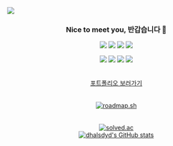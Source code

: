 
<img src="https://capsule-render.vercel.app/api?type=waving&color=auto&height=200&section=header&text=WELCOME&fontSize=50&animation=fadeIn&fontAlignY=34">

<div align="center">
  <h3>Nice to meet you, 반갑습니다 👋</h3>
  
  
<img src="https://img.shields.io/badge/Python-3766AB?style=flat-square&logo=Python&logoColor=white"/></a>
<img src="https://img.shields.io/badge/C-A8B9CC?style=flat-square&logo=C&logoColor=white"/></a>
<img src="https://img.shields.io/badge/Flutter-33EEFF?style=flat-square&logo=flutter&logoColor=white"/></a>
<img src="https://img.shields.io/badge/Kotlin-B7410E?style=flat-square&logo=kotlin&logoColor=white"/></a>

<img src="https://img.shields.io/badge/Firebase-FFA611?style=flat-square&logo=firebase&logoColor=white"/></a>
<img src="https://img.shields.io/badge/JS-ffb13b?style=flat-square&logo=javascript&logoColor=white"/></a>
<img src="https://img.shields.io/badge/Figma-AF33FF?style=flat-square&logo=figma&logoColor=white"/></a>
<img src="https://img.shields.io/badge/Postman-EF5B25?style=flat-square&logo=postman&logoColor=white"/></a>
<br/><br/>  
<a href="https://swift-lotus-28d.notion.site/b443e25b3832424b8e7f0360f9150ad5">포트폴리오 보러가기</a>
<br/><br/>  
[![roadmap.sh](https://api.roadmap.sh/v1-badge/tall/65654f2b5145316d25815122?variant=dark)](https://roadmap.sh)
<br/><br/>  
[<img src="http://mazassumnida.wtf/api/generate_badge?boj=dhalsdyd2" alt="solved.ac">](https://solved.ac/profile/dhalsdyd2) <br/>
[![dhalsdyd's GitHub stats](https://github-readme-stats.vercel.app/api?username=dhalsdyd)](https://github.com/anuraghazra/github-readme-stats)
</div> 





